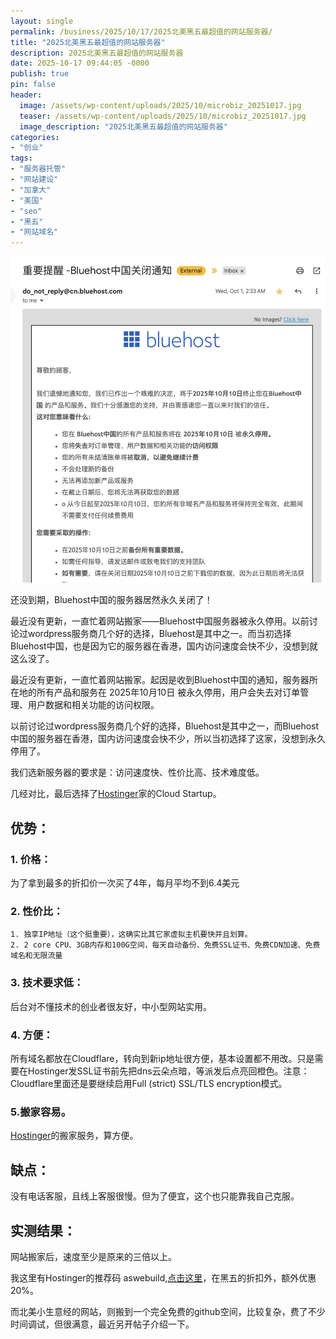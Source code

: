 ```yaml
---
layout: single
permalink: /business/2025/10/17/2025北美黑五最超值的网站服务器/
title: "2025北美黑五最超值的网站服务器"
description: 2025北美黑五最超值的网站服务器
date: 2025-10-17 09:44:05 -0000
publish: true
pin: false
header:
  image: /assets/wp-content/uploads/2025/10/microbiz_20251017.jpg
  teaser: /assets/wp-content/uploads/2025/10/microbiz_20251017.jpg
  image_description: "2025北美黑五最超值的网站服务器"
categories:
- "创业"
tags:
- "服务器托管"
- "网站建设"
- "加拿大"
- "美国"
- "seo"
- "黑五"
- "网站域名"
---
```



![](/assets/wp-content/uploads/2025/10/microbiz_20251016.jpg)

还没到期，Bluehost中国的服务器居然永久关闭了！

最近没有更新，一直忙着网站搬家——Bluehost中国服务器被永久停用。以前讨论过wordpress服务商几个好的选择，Bluehost是其中之一。而当初选择Bluehost中国，也是因为它的服务器在香港，国内访问速度会快不少，没想到就这么没了。


最近没有更新，一直忙着网站搬家。起因是收到Bluehost中国的通知，服务器所在地的所有产品和服务在 2025年10月10日 被永久停用，用户会失去对订单管理、用户数据和相关功能的访问权限。

以前讨论过wordpress服务商几个好的选择，Bluehost是其中之一，而Bluehost中国的服务器在香港，国内访问速度会快不少，所以当初选择了这家，没想到永久停用了。

我们选新服务器的要求是：访问速度快、性价比高、技术难度低。


几经对比，最后选择了[Hostinger](https://hostinger.com?REFERRALCODE=aswebuild)家的Cloud Startup。

## 优势：
### 1. 价格：
为了拿到最多的折扣价一次买了4年，每月平均不到6.4美元
### 2. 性价比：
    1. 独享IP地址（这个挺重要），这确实比其它家虚拟主机要快并且划算。
    2. 2 core CPU、3GB内存和100G空间，每天自动备份、免费SSL证书、免费CDN加速、免费域名和无限流量
### 3. 技术要求低：
后台对不懂技术的创业者很友好，中小型网站实用。
### 4. 方便：
所有域名都放在Cloudflare，转向到新ip地址很方便，基本设置都不用改。只是需要在Hostinger发SSL证书前先把dns云朵点暗，等派发后点亮回橙色。注意：Cloudflare里面还是要继续启用Full (strict) SSL/TLS encryption模式。
### 5.搬家容易。
 [Hostinger](https://hostinger.com?REFERRALCODE=aswebuild)的搬家服务，算方便。

## 缺点：
没有电话客服，且线上客服很慢。但为了便宜，这个也只能靠我自己克服。

## 实测结果：
网站搬家后，速度至少是原来的三倍以上。


我这里有Hostinger的推荐码 aswebuild,[点击这里](https://hostinger.com?REFERRALCODE=aswebuild)，在黑五的折扣外，额外优惠20%。

而北美小生意经的网站，则搬到一个完全免费的github空间，比较复杂，费了不少时间调试，但很满意，最近另开帖子介绍一下。






        